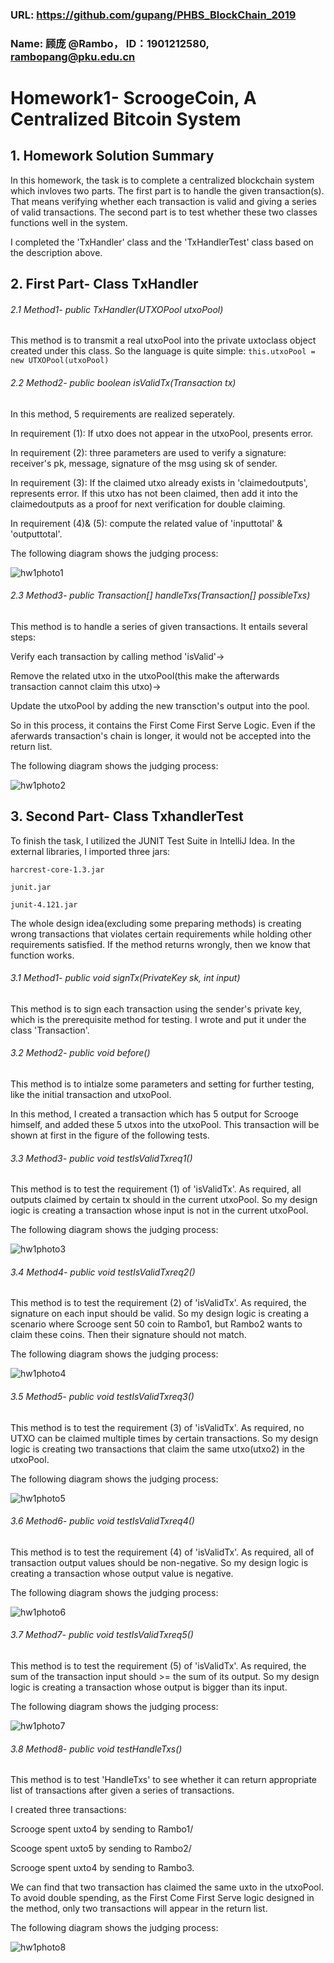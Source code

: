 ### URL: https://github.com/gupang/PHBS_BlockChain_2019
### Name: 顾庞 @Rambo， ID：1901212580, rambopang@pku.edu.cn
# Homework1- ScroogeCoin, A Centralized Bitcoin System


## 1. Homework Solution Summary
In this homework, the task is to complete a centralized blockchain system which invloves two parts. The first part is to handle the given transaction(s). That means verifying whether each transaction is valid and giving a series of valid transactions. The second part is to test whether these two classes functions well in the system.  

I completed the 'TxHandler' class and the 'TxHandlerTest' class based on the description above.


## 2. First Part- Class TxHandler 
###### 2.1 Method1- public TxHandler(UTXOPool utxoPool) 
This method is to transmit a real utxoPool into the private uxtoclass object created under this class. So the language is quite simple:
`this.utxoPool = new UTXOPool(utxoPool)`

###### 2.2 Method2- public boolean isValidTx(Transaction tx)
In this method, 5 requirements are realized seperately. 

In requirement (1): If utxo does not appear in the utxoPool, presents error. 

In requirement (2): three parameters are used to verify a signature: receiver's pk, message, signature of the msg using sk of sender. 

In requirement (3): If the claimed utxo already exists in 'claimedoutputs', represents error. If this utxo has not been claimed, then add it into the claimedoutputs as a proof for next verification for double claiming. 

In requirement (4)& (5): compute the related value of 'inputtotal' & 'outputtotal'.

The following diagram shows the judging process:

![hw1photo1](https://github.com/gupang/www.github.com-Rambo-PHBS_BlockChain_2019/blob/master/hw1screenshots/hw1photo1.png)

###### 2.3 Method3- public Transaction[] handleTxs(Transaction[] possibleTxs)
This method is to handle a series of given transactions. It entails several steps: 

Verify each transaction by calling method 'isValid'-> 

Remove the related utxo in the utxoPool(this make the afterwards transaction cannot claim this utxo)-> 

Update the utxoPool by adding the new transction's output into the pool. 

So in this process, it contains the First Come First Serve Logic. Even if the aferwards transaction's chain is longer, it would not be accepted into the return list.

The following diagram shows the judging process:

![hw1photo2](https://github.com/gupang/www.github.com-Rambo-PHBS_BlockChain_2019/blob/master/hw1screenshots/hw1photo2.png)


## 3. Second Part- Class TxhandlerTest
To finish the task, I utilized the JUNIT Test Suite in IntelliJ Idea. In the external libraries, I imported three jars:

`harcrest-core-1.3.jar`

`junit.jar`

`junit-4.121.jar`

The whole design idea(excluding some preparing methods) is creating wrong transactions that violates certain requirements while holding other requirements satisfied. If the method returns wrongly, then we know that function works.

###### 3.1 Method1- public void signTx(PrivateKey sk, int input)
This method is to sign each transaction using the sender's private key, which is the prerequisite method for testing. I wrote and put it under the class 'Transaction'.

###### 3.2  Method2- public void before()
This method is to intialze some parameters and setting for further testing, like the initial transaction and utxoPool.

In this method, I created a transaction which has 5 output for Scrooge himself, and added these 5 utxos into the utxoPool. This transaction will be shown at first in the figure of the following tests.

###### 3.3 Method3- public void testIsValidTxreq1() 
This method is to test the requirement (1) of 'isValidTx'. As required, all outputs claimed by certain tx should in the current utxoPool. So my design iogic is creating a transaction whose input is not in the current utxoPool.

The following diagram shows the judging process:

![hw1photo3](https://github.com/gupang/www.github.com-Rambo-PHBS_BlockChain_2019/blob/master/hw1screenshots/hw1photo3.png)

###### 3.4 Method4- public void testIsValidTxreq2()
This method is to test the requirement (2) of 'isValidTx'. As required, the signature on each input should be valid. So my design logic is creating a scenario where Scrooge sent 50 coin to Rambo1, but Rambo2 wants to claim these coins. Then their signature should not match.

The following diagram shows the judging process:

![hw1photo4](https://github.com/gupang/www.github.com-Rambo-PHBS_BlockChain_2019/blob/master/hw1screenshots/hw1photo4.png)

###### 3.5 Method5- public void testIsValidTxreq3()
This method is to test the requirement (3) of 'isValidTx'. As required, no UTXO can be claimed multiple times by certain transactions. So my design logic is creating two transactions that claim the same utxo(utxo2) in the utxoPool.

The following diagram shows the judging process:

![hw1photo5](https://github.com/gupang/www.github.com-Rambo-PHBS_BlockChain_2019/blob/master/hw1screenshots/hw1photo5.png)

###### 3.6 Method6- public void testIsValidTxreq4()
This method is to test the requirement (4) of 'isValidTx'. As required, all of transaction output values should be non-negative. So my design logic is creating a transaction whose output value is negative.

The following diagram shows the judging process:

![hw1photo6](https://github.com/gupang/www.github.com-Rambo-PHBS_BlockChain_2019/blob/master/hw1screenshots/hw1photo6.png)

###### 3.7 Method7- public void testIsValidTxreq5()
This method is to test the requirement (5) of 'isValidTx'. As required, the sum of the transaction input should >= the sum of its output. So my design logic is creating a transaction whose output is bigger than its input.

The following diagram shows the judging process:

![hw1photo7](https://github.com/gupang/www.github.com-Rambo-PHBS_BlockChain_2019/blob/master/hw1screenshots/hw1photo7.png)

###### 3.8 Method8- public void testHandleTxs()
This method is to test 'HandleTxs' to see whether it can return appropriate list of transactions after given a series of transactions. 

I created three transactions: 

Scrooge spent uxto4 by sending to Rambo1/ 

Scooge spent uxto5 by sending to Rambo2/ 

Scrooge spent uxto4 by sending to Rambo3. 

We can find that two transaction has claimed the same uxto in the utxoPool. To avoid double spending, as the First Come First Serve logic designed in the method, only two transactions will appear in the return list.

The following diagram shows the judging process:

![hw1photo8](https://github.com/gupang/www.github.com-Rambo-PHBS_BlockChain_2019/blob/master/hw1screenshots/hw1photo8.png)


